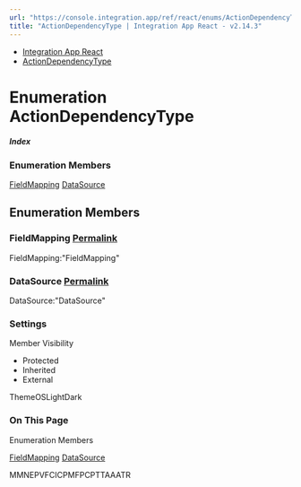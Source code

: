 ```yaml
---
url: "https://console.integration.app/ref/react/enums/ActionDependencyType.html"
title: "ActionDependencyType | Integration App React - v2.14.3"
---
```


- [Integration App React](https://console.integration.app/ref/react/index.html)
- [ActionDependencyType](https://console.integration.app/ref/react/enums/ActionDependencyType.html)

# Enumeration ActionDependencyType

##### Index

### Enumeration Members

[FieldMapping](https://console.integration.app/ref/react/enums/ActionDependencyType.html#fieldmapping) [DataSource](https://console.integration.app/ref/react/enums/ActionDependencyType.html#datasource)

## Enumeration Members

### FieldMapping [Permalink](https://console.integration.app/ref/react/enums/ActionDependencyType.html\#fieldmapping)

FieldMapping:"FieldMapping"

### DataSource [Permalink](https://console.integration.app/ref/react/enums/ActionDependencyType.html\#datasource)

DataSource:"DataSource"

### Settings

Member Visibility

- Protected
- Inherited
- External

ThemeOSLightDark

### On This Page

Enumeration Members

[FieldMapping](https://console.integration.app/ref/react/enums/ActionDependencyType.html#fieldmapping) [DataSource](https://console.integration.app/ref/react/enums/ActionDependencyType.html#datasource)

MMNEPVFCICPMFPCPTTAAATR